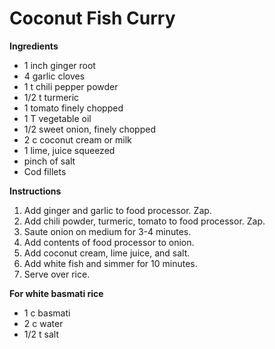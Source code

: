 # Coconut Fish Curry

**Ingredients**

* 1 inch ginger root
* 4 garlic cloves
* 1 t chili pepper powder
* 1/2 t turmeric
* 1 tomato finely chopped
* 1 T vegetable oil
* 1/2 sweet onion, finely chopped
* 2 c coconut cream or milk
* 1 lime, juice squeezed
* pinch of salt
* Cod fillets

**Instructions**

1. Add ginger and garlic to food processor. Zap.
2. Add chili powder, turmeric, tomato to food processor. Zap. 
3. Saute onion on medium for 3-4 minutes. 
4. Add contents of food processor to onion. 
5. Add coconut cream, lime juice, and salt. 
6. Add white fish and simmer for 10 minutes. 
7. Serve over rice. 

**For white basmati rice**

* 1 c basmati
* 2 c water
* 1/2 t salt
